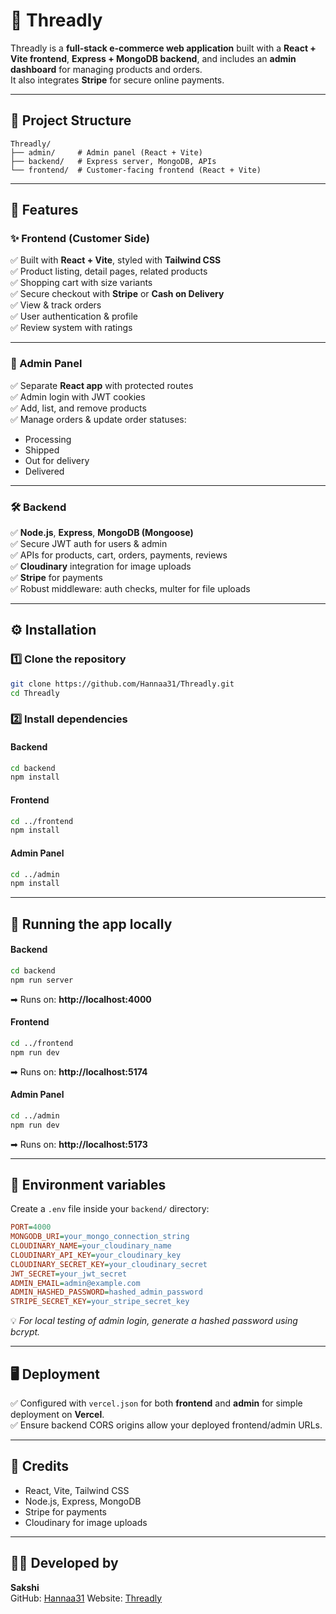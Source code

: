 
# 🧵 Threadly

Threadly is a **full-stack e-commerce web application** built with a **React + Vite frontend**, **Express + MongoDB backend**, and includes an **admin dashboard** for managing products and orders.  
It also integrates **Stripe** for secure online payments.

---

## 📂 Project Structure
```
Threadly/
├── admin/     # Admin panel (React + Vite)
├── backend/   # Express server, MongoDB, APIs
└── frontend/  # Customer-facing frontend (React + Vite)
```

---

## 🚀 Features

### ✨ Frontend (Customer Side)
✅ Built with **React + Vite**, styled with **Tailwind CSS**  
✅ Product listing, detail pages, related products  
✅ Shopping cart with size variants  
✅ Secure checkout with **Stripe** or **Cash on Delivery**  
✅ View & track orders  
✅ User authentication & profile  
✅ Review system with ratings

---

### 🔐 Admin Panel
✅ Separate **React app** with protected routes  
✅ Admin login with JWT cookies  
✅ Add, list, and remove products  
✅ Manage orders & update order statuses:  
   - Processing  
   - Shipped  
   - Out for delivery  
   - Delivered

---

### 🛠 Backend
✅ **Node.js**, **Express**, **MongoDB (Mongoose)**  
✅ Secure JWT auth for users & admin  
✅ APIs for products, cart, orders, payments, reviews  
✅ **Cloudinary** integration for image uploads  
✅ **Stripe** for payments  
✅ Robust middleware: auth checks, multer for file uploads

---

## ⚙️ Installation

### 1️⃣ Clone the repository
```bash
git clone https://github.com/Hannaa31/Threadly.git
cd Threadly
```

### 2️⃣ Install dependencies

#### Backend
```bash
cd backend
npm install
```

#### Frontend
```bash
cd ../frontend
npm install
```

#### Admin Panel
```bash
cd ../admin
npm install
```

---

## 🚀 Running the app locally

#### Backend
```bash
cd backend
npm run server
```
➡ Runs on: **http://localhost:4000**

#### Frontend
```bash
cd ../frontend
npm run dev
```
➡ Runs on: **http://localhost:5174**

#### Admin Panel
```bash
cd ../admin
npm run dev
```
➡ Runs on: **http://localhost:5173**

---

## 🔑 Environment variables

Create a `.env` file inside your `backend/` directory:

```ini
PORT=4000
MONGODB_URI=your_mongo_connection_string
CLOUDINARY_NAME=your_cloudinary_name
CLOUDINARY_API_KEY=your_cloudinary_key
CLOUDINARY_SECRET_KEY=your_cloudinary_secret
JWT_SECRET=your_jwt_secret
ADMIN_EMAIL=admin@example.com
ADMIN_HASHED_PASSWORD=hashed_admin_password
STRIPE_SECRET_KEY=your_stripe_secret_key
```

💡 *For local testing of admin login, generate a hashed password using bcrypt.*

---

## 🖥 Deployment
✅ Configured with `vercel.json` for both **frontend** and **admin** for simple deployment on **Vercel**.  
✅ Ensure backend CORS origins allow your deployed frontend/admin URLs.

---

## 📝 Credits
- React, Vite, Tailwind CSS
- Node.js, Express, MongoDB
- Stripe for payments
- Cloudinary for image uploads

---
## 🧑‍💻 Developed by

**Sakshi**  
GitHub: [Hannaa31](https://github.com/Hannaa31)
Website: [Threadly](https://threadly-omega.vercel.app/)
